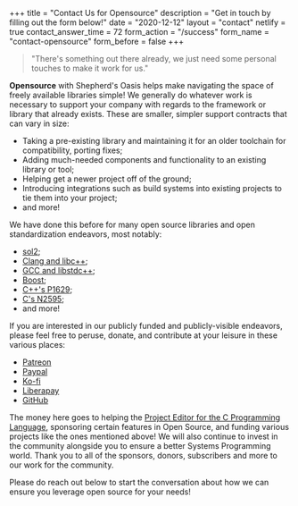 +++
title = "Contact Us for Opensource"
description = "Get in touch by filling out the form below!"
date = "2020-12-12"
layout = "contact"
netlify = true
contact_answer_time = 72
form_action = "/success"
form_name = "contact-opensource"
form_before = false
+++

> "There's something out there already, we just need some personal touches to make it work for us."

**Opensource** with Shepherd's Oasis helps make navigating the space of freely available libraries simple! We generally do whatever work is necessary to support your company with regards to the framework or library that already exists. These are smaller, simpler support contracts that can vary in size:

- Taking a pre-existing library and maintaining it for an older toolchain for compatibility, porting fixes;
- Adding much-needed components and functionality to an existing library or tool;
- Helping get a newer project off of the ground;
- Introducing integrations such as build systems into existing projects to tie them into your project;
- and more!

We have done this before for many open source libraries and open standardization endeavors, most notably:

- [sol2](https://sol2.readthedocs.io/);
- [Clang and libc++](https://clang.llvm.org/);
- [GCC and libstdc++](https://gcc.gnu.org/);
- [Boost](https://www.boost.org/);
- [C++'s P1629](https://wg21.link/p1629);
- [C's N2595](http://www.open-std.org/jtc1/sc22/wg14/www/docs/n2595.pdf);
- and more!

If you are interested in our publicly funded and publicly-visible endeavors, please feel free to peruse, donate, and contribute at your leisure in these various places:

- [Patreon](https://www.patreon.com/Soasis)
- [Paypal](https://www.paypal.me/Soasis)
- [Ko-fi](https://ko-fi.com/Soasis)
- [Liberapay](https://liberapay.com/Soasis)
- [GitHub](https://github.com/sponsors/ThePhD)

The money here goes to helping the [Project Editor for the C Programming Language](http://www.open-std.org/jtc1/sc22/wg14/www/contacts), sponsoring certain features in Open Source, and funding various projects like the ones mentioned above! We will also continue to invest in the community alongside you to ensure a better Systems Programming world. Thank you to all of the sponsors, donors, subscribers and more to our work for the community.

Please do reach out below to start the conversation about how we can ensure you leverage open source for your needs!
